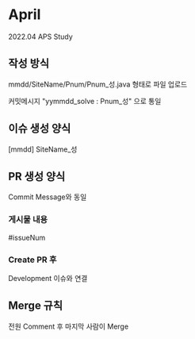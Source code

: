 # April
2022.04 APS Study

## 작성 방식

mmdd/SiteName/Pnum/Pnum_성.java 형태로 파일 업로드       

커밋메시지 "yymmdd_solve : Pnum_성" 으로 통일       

## 이슈 생성 양식

[mmdd] SiteName_성

## PR 생성 양식

Commit Message와 동일     

### 게시물 내용  

#issueNum     

### Create PR 후   

Development 이슈와 연결     

## Merge 규칙

전원 Comment 후 마지막 사람이 Merge
